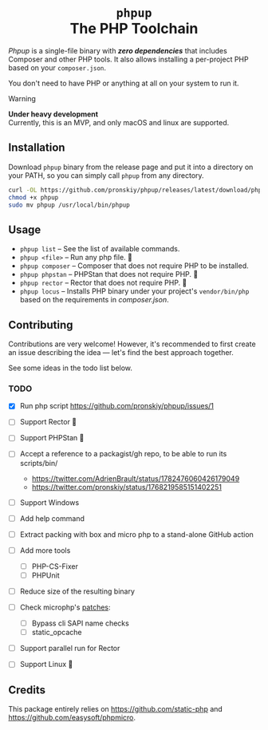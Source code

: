 <h1 align="center">
    <code lang="html">phpup</code><br>The PHP Toolchain
</h1>

_Phpup_ is a single-file binary with _**zero dependencies**_ that includes Composer and other PHP tools. It also allows installing a per-project PHP based on your `composer.json`.

You don't need to have PHP or anything at all on your system to run it.

> [!WARNING] 
> **Under heavy development**  
> Currently, this is an MVP, and only macOS and linux are supported.

## Installation

Download `phpup` binary from the release page and put it into a directory on your PATH, so you can simply call `phpup` from any directory.

```bash
curl -OL https://github.com/pronskiy/phpup/releases/latest/download/phpup
chmod +x phpup
sudo mv phpup /usr/local/bin/phpup
```

## Usage

- `phpup list` – See the list of available commands. 
- `phpup <file>` – Run any php file. 🚧
- `phpup composer` – Composer that does not require PHP to be installed.
- `phpup phpstan` – PHPStan that does not require PHP. 🚧
- `phpup rector` – Rector that does not require PHP. 🚧
- `phpup locus` – Installs PHP binary under your project's `vendor/bin/php` based on the requirements in _composer.json_.

## Contributing

Contributions are very welcome! However, it's recommended to first create an issue describing the idea — let's find the best approach together.

See some ideas in the todo list below.

### TODO
- [x] Run php script https://github.com/pronskiy/phpup/issues/1

- [ ] Support Rector 🚧
- [ ] Support PHPStan 🚧
- [ ] Accept a reference to a packagist/gh repo, to be able to run its scripts/bin/
    -  https://twitter.com/AdrienBrault/status/1782476060426179049
    -  https://twitter.com/pronskiy/status/1768219585151402251
- [ ] Support Windows
- [ ] Add help command
- [ ] Extract packing with box and micro php to a stand-alone GitHub action
- [ ] Add more tools
  - [ ] PHP-CS-Fixer
  - [ ] PHPUnit
- [ ] Reduce size of the resulting binary
- [ ] Check microphp's [patches](https://github.com/easysoft/phpmicro/blob/master/patches/Readme.md):
  - [ ] Bypass cli SAPI name checks
  - [ ] static_opcache
- [ ] Support parallel run for Rector
- [ ] Support Linux 🚧

## Credits

This package entirely relies on https://github.com/static-php and https://github.com/easysoft/phpmicro. 
